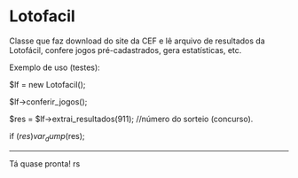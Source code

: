 Lotofacil
=========


Classe que faz download do site da CEF e lê arquivo de resultados da Lotofácil, confere jogos pré-cadastrados, gera estatísticas, etc.

Exemplo de uso (testes):

$lf = new Lotofacil();

$lf->conferir_jogos();

$res = $lf->extrai_resultados(911); //número do sorteio (concurso).

if ($res) var_dump($res);



---
Tá quase pronta! rs
